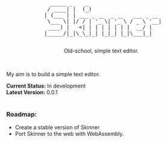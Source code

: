 <pre align="center">
   _____ _    _                       
  / ____| |  (_)                      
 | (___ | | ___ _ __  _ __   ___ _ __ 
  \___ \| |/ / | '_ \| '_ \ / _ \ '__|
  ____) |   <| | | | | | | |  __/ |   
 |_____/|_|\_\_|_| |_|_| |_|\___|_|   
                                                                           
</pre>
<p align="center">
  Old-school, simple text editor.
</p>

<br>
<p>My aim is to build a simple text editor.</p>

**Current Status:** In development <br>
**Latest Version:** 0.0.1 <br>
<br>
### Roadmap:
* Create a stable version of Skinner
* Port Skinner to the web with WebAssembly.
